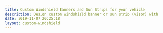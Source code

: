 ```yaml
---
title: Custom Windshield Banners and Sun Strips for your vehicle
description: Design custom windshield banner or sun strip (visor) with your personal text. Variety of colors and font styles. Will fit any car or truck. We ship the next day!
date: 2019-11-07 20:25:18
layout: custom-windshield
---
```


